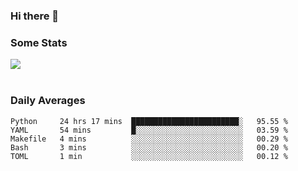 ### Hi there 👋

<!--
**haruishi43/haruishi43** is a ✨ _special_ ✨ repository because its `README.md` (this file) appears on your GitHub profile.

Here are some ideas to get you started:

- 🔭 I’m currently working on ...
- 🌱 I’m currently learning ...
- 👯 I’m looking to collaborate on ...
- 🤔 I’m looking for help with ...
- 💬 Ask me about ...
- 📫 How to reach me: ...
- 😄 Pronouns: ...
- ⚡ Fun fact: ...
-->

### Some Stats
<div>
  <img align="center" src="https://github-readme-stats.vercel.app/api?username=haruishi43&count_private=true&show_icons=true" />
</div>

</br>

### Daily Averages

<!--START_SECTION:waka-->
```text
Python     24 hrs 17 mins  ████████████████████████░   95.55 % 
YAML       54 mins         █░░░░░░░░░░░░░░░░░░░░░░░░   03.59 % 
Makefile   4 mins          ░░░░░░░░░░░░░░░░░░░░░░░░░   00.29 % 
Bash       3 mins          ░░░░░░░░░░░░░░░░░░░░░░░░░   00.20 % 
TOML       1 min           ░░░░░░░░░░░░░░░░░░░░░░░░░   00.12 % 
```
<!--END_SECTION:waka-->
